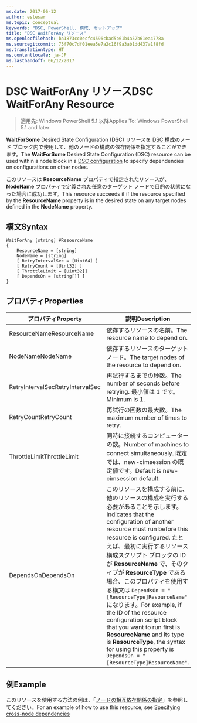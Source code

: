 ```yaml
---
ms.date: 2017-06-12
author: eslesar
ms.topic: conceptual
keywords: "DSC, PowerShell, 構成, セットアップ"
title: "DSC WaitForAny リソース"
ms.openlocfilehash: ba1873cc0ecfc4596cbad5b61b4a52b61ea4778a
ms.sourcegitcommit: 75f70c7df01eea5e7a2c16f9a3ab1dd437a1f8fd
ms.translationtype: HT
ms.contentlocale: ja-JP
ms.lasthandoff: 06/12/2017
---
```

# <a name="dsc-waitforany-resource"></a><span data-ttu-id="84027-103">DSC WaitForAny リソース</span><span class="sxs-lookup"><span data-stu-id="84027-103">DSC WaitForAny Resource</span></span>

> <span data-ttu-id="84027-104">適用先: Windows PowerShell 5.1 以降</span><span class="sxs-lookup"><span data-stu-id="84027-104">Applies To: Windows PowerShell 5.1 and later</span></span>

<span data-ttu-id="84027-105">**WaitForSome** Desired State Configuration (DSC) リソースを [DSC 構成](configurations.md)のノード ブロック内で使用して、他のノードの構成の依存関係を指定することができます。</span><span class="sxs-lookup"><span data-stu-id="84027-105">The **WaitForSome** Desired State Configuration (DSC) resource can be used within a node block in a [DSC configuration](configurations.md) to specify dependencies on configurations on other nodes.</span></span>

<span data-ttu-id="84027-106">このリソースは **ResourceName** プロパティで指定されたリソースが、 **NodeName** プロパティで定義された任意のターゲット ノードで目的の状態になった場合に成功します。</span><span class="sxs-lookup"><span data-stu-id="84027-106">This resource succeeds if if the resource specified by the **ResourceName** property is in the desired state on any target nodes defined in the **NodeName** property.</span></span>


## <a name="syntax"></a><span data-ttu-id="84027-107">構文</span><span class="sxs-lookup"><span data-stu-id="84027-107">Syntax</span></span>

```
WaitForAny [string] #ResourceName
{
    ResourceName = [string]
    NodeName = [string]
    [ RetryIntervalSec = [Uint64] ]
    [ RetryCount = [Uint32] ] 
    [ ThrottleLimit = [Uint32]]
    [ DependsOn = [string[]] ]
}
```

## <a name="properties"></a><span data-ttu-id="84027-108">プロパティ</span><span class="sxs-lookup"><span data-stu-id="84027-108">Properties</span></span>

|  <span data-ttu-id="84027-109">プロパティ</span><span class="sxs-lookup"><span data-stu-id="84027-109">Property</span></span>  |  <span data-ttu-id="84027-110">説明</span><span class="sxs-lookup"><span data-stu-id="84027-110">Description</span></span>   | 
|---|---| 
| <span data-ttu-id="84027-111">ResourceName</span><span class="sxs-lookup"><span data-stu-id="84027-111">ResourceName</span></span>| <span data-ttu-id="84027-112">依存するリソースの名前。</span><span class="sxs-lookup"><span data-stu-id="84027-112">The resource name to depend on.</span></span>| 
| <span data-ttu-id="84027-113">NodeName</span><span class="sxs-lookup"><span data-stu-id="84027-113">NodeName</span></span>| <span data-ttu-id="84027-114">依存するリソースのターゲット ノード。</span><span class="sxs-lookup"><span data-stu-id="84027-114">The target nodes of the resource to depend on.</span></span>| 
| <span data-ttu-id="84027-115">RetryIntervalSec</span><span class="sxs-lookup"><span data-stu-id="84027-115">RetryIntervalSec</span></span>| <span data-ttu-id="84027-116">再試行するまでの秒数。</span><span class="sxs-lookup"><span data-stu-id="84027-116">The number of seconds before retrying.</span></span> <span data-ttu-id="84027-117">最小値は 1 です。</span><span class="sxs-lookup"><span data-stu-id="84027-117">Minimum is 1.</span></span>| 
| <span data-ttu-id="84027-118">RetryCount</span><span class="sxs-lookup"><span data-stu-id="84027-118">RetryCount</span></span>| <span data-ttu-id="84027-119">再試行の回数の最大数。</span><span class="sxs-lookup"><span data-stu-id="84027-119">The maximum number of times to retry.</span></span>| 
| <span data-ttu-id="84027-120">ThrottleLimit</span><span class="sxs-lookup"><span data-stu-id="84027-120">ThrottleLimit</span></span>| <span data-ttu-id="84027-121">同時に接続するコンピューターの数。</span><span class="sxs-lookup"><span data-stu-id="84027-121">Number of machines to connect simultaneously.</span></span> <span data-ttu-id="84027-122">既定では、new-cimsession の既定値です。</span><span class="sxs-lookup"><span data-stu-id="84027-122">Default is new-cimsession default.</span></span>| 
| <span data-ttu-id="84027-123">DependsOn</span><span class="sxs-lookup"><span data-stu-id="84027-123">DependsOn</span></span> | <span data-ttu-id="84027-124">このリソースを構成する前に、他のリソースの構成を実行する必要があることを示します。</span><span class="sxs-lookup"><span data-stu-id="84027-124">Indicates that the configuration of another resource must run before this resource is configured.</span></span> <span data-ttu-id="84027-125">たとえば、最初に実行するリソース構成スクリプト ブロックの ID が __ResourceName__ で、そのタイプが __ResourceType__ である場合、このプロパティを使用する構文は `DependsOn = "[ResourceType]ResourceName"` になります。</span><span class="sxs-lookup"><span data-stu-id="84027-125">For example, if the ID of the resource configuration script block that you want to run first is __ResourceName__ and its type is __ResourceType__, the syntax for using this property is `DependsOn = "[ResourceType]ResourceName"`.</span></span>|


## <a name="example"></a><span data-ttu-id="84027-126">例</span><span class="sxs-lookup"><span data-stu-id="84027-126">Example</span></span>

<span data-ttu-id="84027-127">このリソースを使用する方法の例は、「[ノードの相互依存関係の指定](crossNodeDependencies.md)」を参照してください。</span><span class="sxs-lookup"><span data-stu-id="84027-127">For an example of how to use this resource, see [Specifying cross-node dependencies](crossNodeDependencies.md)</span></span>


